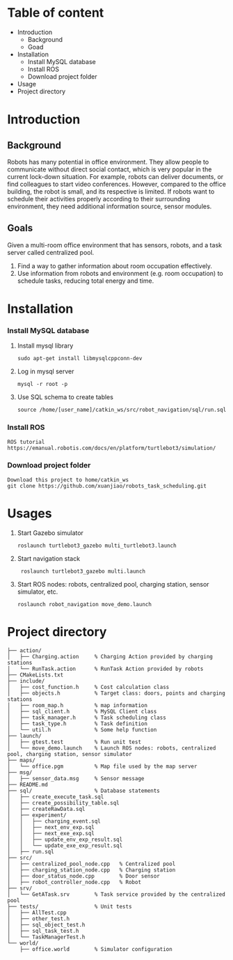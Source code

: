 # Table of content
-   Introduction
    -   Background
    -   Goad
-   Installation
    -   Install MySQL database
    -   Install ROS
    -   Download project folder
-   Usage
-   Project directory

# Introduction

## Background
Robots has many potential in office environment. They allow people to communicate without direct social contact, which is very popular in the current lock-down situation. For example, robots can deliver documents, or find colleagues to start video conferences. However, compared to the office building, the robot is small, and its respective is limited. If robots want to schedule their activities properly according to their surrounding environment, they need additional information source, sensor modules. 

## Goals
Given a multi-room office environment that has sensors, robots, and a task server called centralized pool. 

1. Find a way to gather information about room occupation effectively. 
2. Use information from robots and environment (e.g. room occupation) to schedule tasks, reducing total energy and time. 

# Installation
### Install MySQL database
1. Install mysql library

     `sudo apt-get install libmysqlcppconn-dev`

2. Log in mysql server 

    `mysql -r root -p`

3. Use SQL schema to create tables

    `source /home/[user_name]/catkin_ws/src/robot_navigation/sql/run.sql`

### Install ROS
    ROS tutorial 
    https://emanual.robotis.com/docs/en/platform/turtlebot3/simulation/

### Download project folder

    Download this project to home/catkin_ws
    git clone https://github.com/xuanjiao/robots_task_scheduling.git

# Usages
1.  Start Gazebo simulator

    `roslaunch turtlebot3_gazebo multi_turtlebot3.launch`

2.  Start navigation stack

    ` roslaunch turtlebot3_gazebo multi.launch`

3.  Start ROS nodes: robots, centralized pool, charging station, sensor simulator, etc.

    `roslaunch robot_navigation move_demo.launch`

# Project directory
```
├── action/
│   ├── Charging.action     % Charging Action provided by charging stations 
│   └── RunTask.action      % RunTask Action provided by robots
├── CMakeLists.txt      
├── include/
│   ├── cost_function.h     % Cost calculation class
│   ├── objects.h           % Target class: doors, points and charging stations
│   ├── room_map.h          % map information
│   ├── sql_client.h        % MySQL Client class
│   ├── task_manager.h      % Task scheduling class
│   ├── task_type.h         % Task definition
│   └── util.h              % Some help function
├── launch/
│   ├── gtest.test          % Run unit test
│   └── move_demo.launch    % Launch ROS nodes: robots, centralized pool, charging station, sensor simulator
├── maps/
│   └── office.pgm          % Map file used by the map server
├── msg/
│   ├── sensor_data.msg     % Sensor message   
├── README.md
├── sql/                    % Database statements
│   ├── create_execute_task.sql
│   ├── create_possibility_table.sql
│   ├── createRawData.sql
│   ├── experiment/
│   │   ├── charging_event.sql
│   │   ├── next_env_exp.sql
│   │   ├── next_exe_exp.sql
│   │   ├── update_env_exp_result.sql
│   │   └── update_exe_exp_result.sql
│   ├── run.sql
├── src/
│   ├── centralized_pool_node.cpp   % Centralized pool
│   ├── charging_station_node.cpp   % Charging station
│   ├── door_status_node.cpp        % Door sensor
│   ├── robot_controller_node.cpp   % Robot
├── srv/
│   └── GetATask.srv        % Task service provided by the centralized pool
├── tests/                  % Unit tests
│   ├── AllTest.cpp
│   ├── other_test.h
│   ├── sql_object_test.h
│   ├── sql_task_test.h
│   └── TaskManagerTest.h
└── world/
    ├── office.world        % Simulator configuration
```

